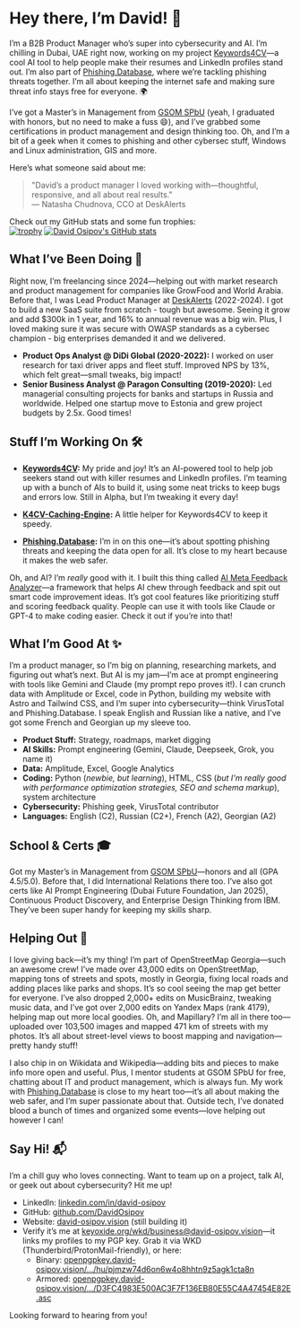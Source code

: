 # Hey there, I’m David! 👋

I’m a B2B Product Manager who’s super into cybersecurity and AI. I’m chilling in Dubai, UAE right now, working on my project [Keywords4CV](https://github.com/DavidOsipov/Keywords4CV)—a cool AI tool to help people make their resumes and LinkedIn profiles stand out. I’m also part of [Phishing.Database](https://github.com/Phishing-Database/Phishing.Database), where we’re tackling phishing threats together. I’m all about keeping the internet safe and making sure threat info stays free for everyone. 🌍

I’ve got a Master’s in Management from [GSOM SPbU](https://gsom.spbu.ru/en/) (yeah, I graduated with honors, but no need to make a fuss 😄), and I’ve grabbed some certifications in product management and design thinking too. Oh, and I’m a bit of a geek when it comes to phishing and other cybersec stuff, Windows and Linux administration, GIS and more.

Here’s what someone said about me:  
> "David’s a product manager I loved working with—thoughtful, responsive, and all about real results."  
> — Natasha Chudnova, CCO at DeskAlerts  

Check out my GitHub stats and some fun trophies:  
[![trophy](https://github-profile-trophy.vercel.app/?username=DavidOsipov&theme=tokyonight)](https://github.com/ryo-ma/github-profile-trophy)
[![David Osipov's GitHub stats](https://github-readme-stats.vercel.app/api?username=DavidOsipov)](https://github.com/anuraghazra/github-readme-stats)


## What I’ve Been Doing 💼

Right now, I’m freelancing since 2024—helping out with market research and product management for companies like GrowFood and World Arabia. Before that, I was Lead Product Manager at [DeskAlerts](https://alert-software.com) (2022-2024). I got to build a new SaaS suite from scratch - tough but awesome. Seeing it grow and add $300k in 1 year, and 16% to annual revenue was a big win. Plus, I loved making sure it was secure with OWASP standards as a cybersec champion - big enterprises demanded it and we delivered.

- **Product Ops Analyst @ DiDi Global (2020-2022):** I worked on user research for taxi driver apps and fleet stuff. Improved NPS by 13%, which felt great—small tweaks, big impact!  
- **Senior Business Analyst @ Paragon Consulting (2019-2020):** Led managerial consulting projects for banks and startups in Russia and worldwide. Helped one startup move to Estonia and grew project budgets by 2.5x. Good times!

## Stuff I’m Working On 🛠️

- **[Keywords4CV](https://github.com/DavidOsipov/Keywords4CV):** My pride and joy! It’s an AI-powered tool to help job seekers stand out with killer resumes and LinkedIn profiles. I’m teaming up with a bunch of AIs to build it, using some neat tricks to keep bugs and errors low. Still in Alpha, but I’m tweaking it every day!
- **[K4CV-Caching-Engine](https://github.com/DavidOsipov/K4CV-Caching-Engine):** A little helper for Keywords4CV to keep it speedy.

- **[Phishing.Database](https://github.com/Phishing-Database/Phishing.Database):** I’m in on this one—it’s about spotting phishing threats and keeping the data open for all. It’s close to my heart because it makes the web safer.

Oh, and AI? I’m *really* good with it. I built this thing called [AI Meta Feedback Analyzer](https://github.com/DavidOsipov/AI-Meta-Feedback-Analyzer-for-Code-Improvements)—a framework that helps AI chew through feedback and spit out smart code improvement ideas. It’s got cool features like prioritizing stuff and scoring feedback quality. People can use it with tools like Claude or GPT-4 to make coding easier. Check it out if you’re into that!

## What I’m Good At ✨

I’m a product manager, so I’m big on planning, researching markets, and figuring out what’s next. But AI is my jam—I’m ace at prompt engineering with tools like Gemini and Claude (my prompt repo proves it!). I can crunch data with Amplitude or Excel, code in Python, building my website with Astro and Tailwind CSS, and I’m super into cybersecurity—think VirusTotal and Phishing.Database. I speak English and Russian like a native, and I’ve got some French and Georgian up my sleeve too.

- **Product Stuff:** Strategy, roadmaps, market digging  
- **AI Skills:** Prompt engineering (Gemini, Claude, Deepseek, Grok, you name it)  
- **Data:** Amplitude, Excel, Google Analytics  
- **Coding:** Python (*newbie, but learning*), HTML, CSS (*but I'm really good with performance optimization strategies, SEO and schema markup*), system architecture
- **Cybersecurity:** Phishing geek, VirusTotal contributor  
- **Languages:** English (C2), Russian (C2+), French (A2), Georgian (A2)  

## School & Certs 🎓

Got my Master’s in Management from [GSOM SPbU](https://gsom.spbu.ru/en/)—honors and all (GPA 4.5/5.0). Before that, I did International Relations there too. I’ve also got certs like AI Prompt Engineering (Dubai Future Foundation, Jan 2025), Continuous Product Discovery, and Enterprise Design Thinking from IBM. They’ve been super handy for keeping my skills sharp.

## Helping Out 🌟

I love giving back—it’s my thing! I’m part of OpenStreetMap Georgia—such an awesome crew! I’ve made over 43,000 edits on OpenStreetMap, mapping tons of streets and spots, mostly in Georgia, fixing local roads and adding places like parks and shops. It’s so cool seeing the map get better for everyone. I’ve also dropped 2,000+ edits on MusicBrainz, tweaking music data, and I’ve got over 2,000 edits on Yandex Maps (rank 4179), helping map out more local goodies. Oh, and Mapillary? I’m all in there too—uploaded over 103,500 images and mapped 471 km of streets with my photos. It’s all about street-level views to boost mapping and navigation—pretty handy stuff!  

I also chip in on Wikidata and Wikipedia—adding bits and pieces to make info more open and useful. Plus, I mentor students at GSOM SPbU for free, chatting about IT and product management, which is always fun. My work with [Phishing.Database](https://github.com/Phishing-Database/Phishing.Database) is close to my heart too—it’s all about making the web safer, and I’m super passionate about that. Outside tech, I’ve donated blood a bunch of times and organized some events—love helping out however I can!

## Say Hi! 📬

I’m a chill guy who loves connecting. Want to team up on a project, talk AI, or geek out about cybersecurity? Hit me up!  
- LinkedIn: [linkedin.com/in/david-osipov](https://linkedin.com/in/david-osipov)  
- GitHub: [github.com/DavidOsipov](https://github.com/DavidOsipov)  
- Website: [david-osipov.vision](https://david-osipov.vision) (still building it)
- Verify it’s me at [keyoxide.org/wkd/business@david-osipov.vision](https://keyoxide.org/wkd/business@david-osipov.vision)—it links my profiles to my PGP key. Grab it via WKD (Thunderbird/ProtonMail-friendly), or here:  
  - Binary: [openpgpkey.david-osipov.vision/.../hu/pjmzw74d6on6w4o8hhtn9z5agk1cta8n](https://openpgpkey.david-osipov.vision/.well-known/openpgpkey/david-osipov.vision/hu/pjmzw74d6on6w4o8hhtn9z5agk1cta8n)  
  - Armored: [openpgpkey.david-osipov.vision/.../D3FC4983E500AC3F7F136EB80E55C4A47454E82E.asc](https://openpgpkey.david-osipov.vision/.well-known/openpgpkey/david-osipov.vision/D3FC4983E500AC3F7F136EB80E55C4A47454E82E.asc)

Looking forward to hearing from you!
